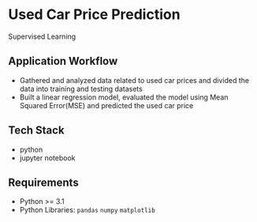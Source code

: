 # Used Car Price Prediction
Supervised Learning

## Application Workflow
- Gathered and analyzed data related to used car prices and divided the data into training and testing datasets
- Built a linear regression model, evaluated the model using Mean Squared Error(MSE) and predicted the used car price

## Tech Stack
- python
- jupyter notebook

## Requirements
* Python >= 3.1
* Python Libraries: `pandas` `numpy` `matplotlib`

